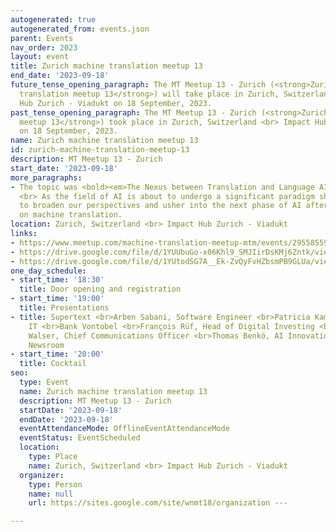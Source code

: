 ```yaml
---
autogenerated: true
autogenerated_from: events.json
parent: Events
nav_order: 2023
layout: event
title: Zurich machine translation meetup 13
end_date: '2023-09-18'
future_tense_opening_paragraph: The MT Meetup 13 - Zurich (<strong>Zurich machine
  translation meetup 13</strong>) will take place in Zurich, Switzerland <br> Impact
  Hub Zurich - Viadukt on 18 September, 2023.
past_tense_opening_paragraph: The MT Meetup 13 - Zurich (<strong>Zurich machine translation
  meetup 13</strong>) took place in Zurich, Switzerland <br> Impact Hub Zurich - Viadukt
  on 18 September, 2023.
name: Zurich machine translation meetup 13
id: zurich-machine-translation-meetup-13
description: MT Meetup 13 - Zurich
start_date: '2023-09-18'
more_paragraphs:
- The topic was <bold><em>The Nexus between Translation and Language AI</em></bold>.
  <br> As the field of AI is about to undergo a significant paradigm shift, we wish
  to broaden our perspectives and usher into the next phase of AI after 12 Meetups
  on machine translation.
location: Zurich, Switzerland <br> Impact Hub Zurich - Viadukt
links:
- https://www.meetup.com/machine-translation-meetup-mtm/events/295585593
- https://drive.google.com/file/d/1YUUbuGo-x06Khl9_SMJIirDsKMj6Zntk/view
- https://drive.google.com/file/d/1YUtodSG7A__Ek-ZvQyFvHZbsmPB9GLUa/view
one_day_schedule:
- start_time: '18:30'
  title: Door opening and registration
- start_time: '19:00'
  title: Presentations
- title: Supertext <br>Arben Sabani, Software Engineer <br>Patricia Kamer, Head of
    IT <br>Bank Vontobel <br>François Rüf, Head of Digital Investing <br>Ringier <br>Johanna
    Walser, Chief Communications Officer <br>Thomas Benkö, AI Innovation Lead Blick
    Newsroom
- start_time: '20:00'
  title: Cocktail
seo:
  type: Event
  name: Zurich machine translation meetup 13
  description: MT Meetup 13 - Zurich
  startDate: '2023-09-18'
  endDate: '2023-09-18'
  eventAttendanceMode: OfflineEventAttendanceMode
  eventStatus: EventScheduled
  location:
    type: Place
    name: Zurich, Switzerland <br> Impact Hub Zurich - Viadukt
  organizer:
    type: Person
    name: null
    url: https://sites.google.com/site/wnmt18/organization ---

---
```


